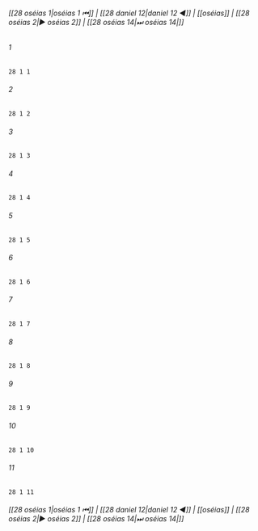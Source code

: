 
###### [[28 oséias 1|oséias 1 ⏮]] | [[28 daniel 12|daniel 12 ◀]] | [[oséias]] | [[28 oséias 2|▶ oséias 2]] | [[28 oséias 14|⏭ oséias 14|]]

###### 1
``` verse
28 1 1 
```
###### 2
``` verse
28 1 2 
```
###### 3
``` verse
28 1 3 
```
###### 4
``` verse
28 1 4 
```
###### 5
``` verse
28 1 5 
```
###### 6
``` verse
28 1 6 
```
###### 7
``` verse
28 1 7 
```
###### 8
``` verse
28 1 8 
```
###### 9
``` verse
28 1 9 
```
###### 10
``` verse
28 1 10 
```
###### 11
``` verse
28 1 11 
```

###### [[28 oséias 1|oséias 1 ⏮]] | [[28 daniel 12|daniel 12 ◀]] | [[oséias]] | [[28 oséias 2|▶ oséias 2]] | [[28 oséias 14|⏭ oséias 14|]]

